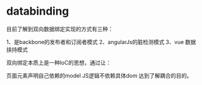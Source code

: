 # databinding

目前了解到双向数据绑定实现的方式有三种：

1、是backbone的发布者和订阅者模式
2、angularJs的脏检测模式
3、vue 数据挟持模式

双向绑定本质上是一种IoC的思想，通过让：

页面元素声明自己依赖的model
JS逻辑不依赖具体dom
达到了解耦合的目的。
